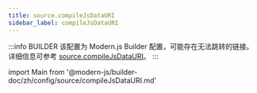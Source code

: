 ```yaml
---
title: source.compileJsDataURI
sidebar_label: compileJsDataURI
---
```


:::info BUILDER
该配置为 Modern.js Builder 配置，可能存在无法跳转的链接。详细信息可参考 [source.compileJsDataURI](https://modernjs.dev/builder/zh/api/config-source.html#source-compilejsdatauri)。
:::

import Main from '@modern-js/builder-doc/zh/config/source/compileJsDataURI.md'

<Main />
